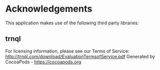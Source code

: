 # Acknowledgements
This application makes use of the following third party libraries:

## trnql

For licensing information, please see our Terms of Service: http://trnql.com/download/EvaluationTermsofService.pdf
Generated by CocoaPods - https://cocoapods.org
